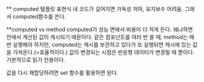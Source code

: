 ** computed
템플릿 표현식 내 코드가 길어지면 가독성 저하, 유지보수 어려움.
그래서 computed함수를 쓴다.

**computed vs method
computed가 성능 면에서 비용이 더 적게 든다. 왜냐하면 안에서 계산된 값이 캐시되기 때문이다.
같은 컴포넌트를 여러 번 쓸 때, 
method는 매번 실행해야 하지만,
computed는 캐시를 보관하고 있다가 또 실행되면 캐시에 있는 값을 가져온다.(=효율적이다.)
값이 변경되는 시점은 반응형 데이터가 변경될 때 뿐이다. 기본적으로 읽기 전용이다. 

값을 다시 재할당하려면 set 함수를 활용하면 된다.